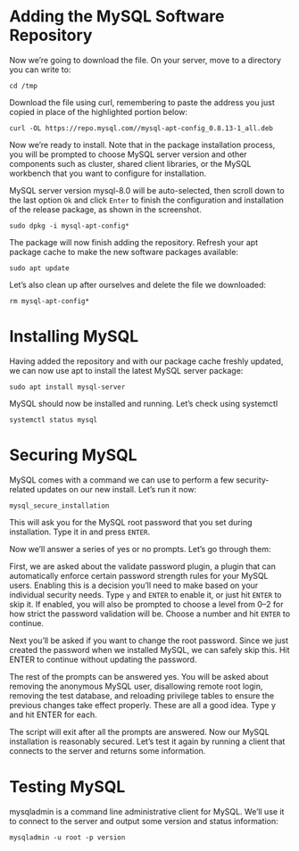 # Adding the MySQL Software Repository
Now we’re going to download the file. On your server, move to a directory you can write to:

```shell
cd /tmp
```

Download the file using curl, remembering to paste the address you just copied in place of the highlighted portion below:

```shell
curl -OL https://repo.mysql.com//mysql-apt-config_0.8.13-1_all.deb
```

Now we’re ready to install. Note that in the package installation process, you will be prompted to choose MySQL server version and other components such as cluster, shared client libraries, or the MySQL workbench that you want to configure for installation.

MySQL server version mysql-8.0 will be auto-selected, then scroll down to the last option <code>Ok</code> and click <code>Enter</code> to finish the configuration and installation of the release package, as shown in the screenshot.

```shell
sudo dpkg -i mysql-apt-config*
```

The package will now finish adding the repository. Refresh your apt package cache to make the new software packages available:

```shell
sudo apt update
```

Let’s also clean up after ourselves and delete the file we downloaded:

```shell
rm mysql-apt-config*
```

# Installing MySQL
Having added the repository and with our package cache freshly updated, we can now use apt to install the latest MySQL server package:

```shell
sudo apt install mysql-server
```
MySQL should now be installed and running. Let’s check using systemctl

```shell
systemctl status mysql
```

# Securing MySQL
MySQL comes with a command we can use to perform a few security-related updates on our new install. Let’s run it now:

```shell
mysql_secure_installation
```
This will ask you for the MySQL root password that you set during installation. Type it in and press <code>ENTER</code>.

Now we’ll answer a series of yes or no prompts. Let’s go through them:

First, we are asked about the validate password plugin, a plugin that can automatically enforce certain password strength rules for your MySQL users. Enabling this is a decision you’ll need to make based on your individual security needs. Type <code>y</code> and <code>ENTER</code> to enable it, or just hit <code>ENTER</code> to skip it. If enabled, you will also be prompted to choose a level from 0–2 for how strict the password validation will be. Choose a number and hit <code>ENTER</code> to continue.

Next you’ll be asked if you want to change the root password. Since we just created the password when we installed MySQL, we can safely skip this. Hit ENTER to continue without updating the password.

The rest of the prompts can be answered yes. You will be asked about removing the anonymous MySQL user, disallowing remote root login, removing the test database, and reloading privilege tables to ensure the previous changes take effect properly. These are all a good idea. Type y and hit ENTER for each.

The script will exit after all the prompts are answered. Now our MySQL installation is reasonably secured. Let’s test it again by running a client that connects to the server and returns some information.

# Testing MySQL

mysqladmin is a command line administrative client for MySQL. We’ll use it to connect to the server and output some version and status information:

```shell
mysqladmin -u root -p version
```
